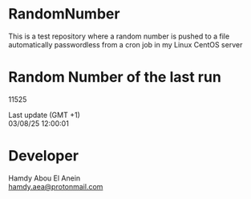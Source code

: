 # RandomNumber    
This is a test repository where a random number is pushed to a file automatically passwordless from a cron job in my Linux CentOS server    
# Random Number of the last run   
11525
      
Last update (GMT +1)    
03/08/25 12:00:01
# Developer    
Hamdy Abou El Anein   
hamdy.aea@protonmail.com
